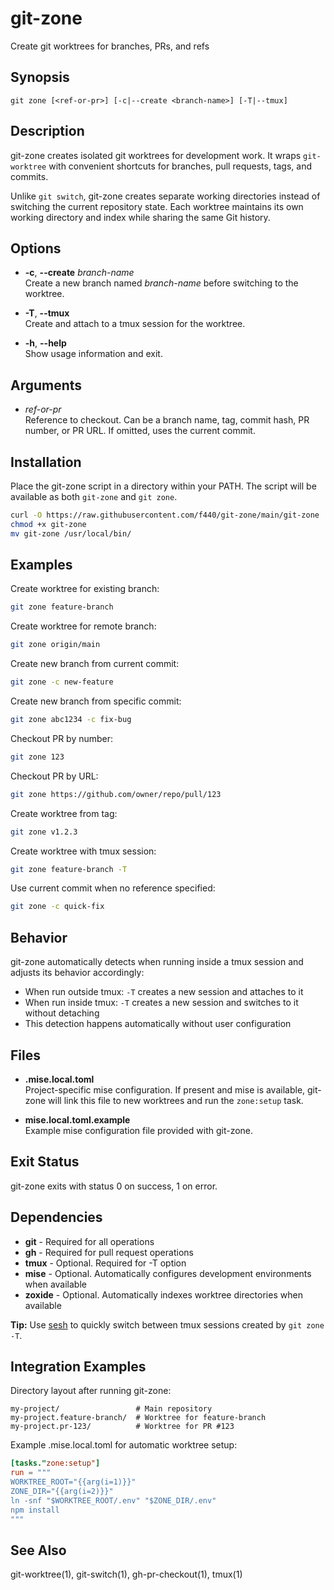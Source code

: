 # git-zone

Create git worktrees for branches, PRs, and refs

## Synopsis

```
git zone [<ref-or-pr>] [-c|--create <branch-name>] [-T|--tmux]
```

## Description

git-zone creates isolated git worktrees for development work. It wraps `git-worktree` with convenient shortcuts for branches, pull requests, tags, and commits.

Unlike `git switch`, git-zone creates separate working directories instead of switching the current repository state. Each worktree maintains its own working directory and index while sharing the same Git history.

## Options

- **-c**, **--create** *branch-name*  
  Create a new branch named *branch-name* before switching to the worktree.

- **-T**, **--tmux**  
  Create and attach to a tmux session for the worktree.

- **-h**, **--help**  
  Show usage information and exit.

## Arguments

- *ref-or-pr*  
  Reference to checkout. Can be a branch name, tag, commit hash, PR number, or PR URL. If omitted, uses the current commit.

## Installation

Place the git-zone script in a directory within your PATH. The script will be available as both `git-zone` and `git zone`.

```bash
curl -O https://raw.githubusercontent.com/f440/git-zone/main/git-zone
chmod +x git-zone
mv git-zone /usr/local/bin/
```

## Examples

Create worktree for existing branch:
```bash
git zone feature-branch
```

Create worktree for remote branch:
```bash
git zone origin/main
```

Create new branch from current commit:
```bash
git zone -c new-feature
```

Create new branch from specific commit:
```bash
git zone abc1234 -c fix-bug
```

Checkout PR by number:
```bash
git zone 123
```

Checkout PR by URL:
```bash
git zone https://github.com/owner/repo/pull/123
```

Create worktree from tag:
```bash
git zone v1.2.3
```

Create worktree with tmux session:
```bash
git zone feature-branch -T
```

Use current commit when no reference specified:
```bash
git zone -c quick-fix
```

## Behavior

git-zone automatically detects when running inside a tmux session and adjusts its behavior accordingly:

- When run outside tmux: `-T` creates a new session and attaches to it
- When run inside tmux: `-T` creates a new session and switches to it without detaching
- This detection happens automatically without user configuration

## Files

- **.mise.local.toml**  
  Project-specific mise configuration. If present and mise is available, git-zone will link this file to new worktrees and run the `zone:setup` task.

- **mise.local.toml.example**  
  Example mise configuration file provided with git-zone.

## Exit Status

git-zone exits with status 0 on success, 1 on error.

## Dependencies

- **git** - Required for all operations
- **gh** - Required for pull request operations  
- **tmux** - Optional. Required for -T option
- **mise** - Optional. Automatically configures development environments when available
- **zoxide** - Optional. Automatically indexes worktree directories when available

**Tip:** Use [sesh](https://github.com/joshmedeski/sesh) to quickly switch between tmux sessions created by `git zone -T`.

## Integration Examples

Directory layout after running git-zone:

```
my-project/                 # Main repository
my-project.feature-branch/  # Worktree for feature-branch
my-project.pr-123/          # Worktree for PR #123
```

Example .mise.local.toml for automatic worktree setup:

```toml
[tasks."zone:setup"]
run = """
WORKTREE_ROOT="{{arg(i=1)}}"
ZONE_DIR="{{arg(i=2)}}"
ln -snf "$WORKTREE_ROOT/.env" "$ZONE_DIR/.env"
npm install
"""
```

## See Also

git-worktree(1), git-switch(1), gh-pr-checkout(1), tmux(1)
